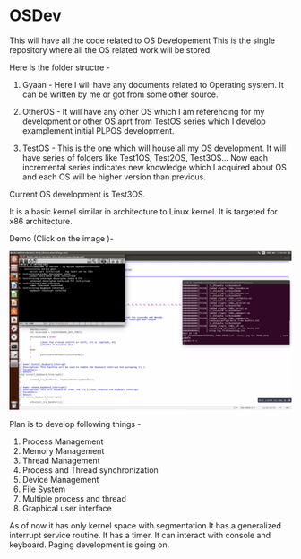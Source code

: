 # OSDev
This will have all the code related to OS Developement
This is the single repository where all the OS related work will be stored.


Here is the folder structre - 

1. Gyaan - Here I will have any documents related to Operating system. It can be written by me or got from some other source.

2. OtherOS - It will have any other OS which I am referencing for my development or other OS aprt from TestOS series which I develop examplement initial PLPOS development.

3. TestOS - This is the one which will house all my OS development. It will have series of folders like Test1OS, Test2OS, Test3OS... Now each incremental series indicates new knowledge which I acquired about OS and each OS will be higher version than previous.

Current OS development is Test3OS.

It is a basic kernel similar in architecture to Linux kernel. It is targeted for x86 architecture. 

Demo (Click on the image )- 

[![ScreenShot](Test3OS_Demo.png)](https://drive.google.com/file/d/0BxQoWoSofKvaTmtnMERWbkFhaHM/view?usp=sharing)

Plan is to develop following things - 

1. Process Management
2. Memory Management
3. Thread Management
4. Process and Thread synchronization
5. Device Management
6. File System
7. Multiple process and thread
8. Graphical user interface

As of now it has only kernel space with segmentation.It has a generalized interrupt service routine. It has a timer. It can interact with console and keyboard. Paging development is going on.
